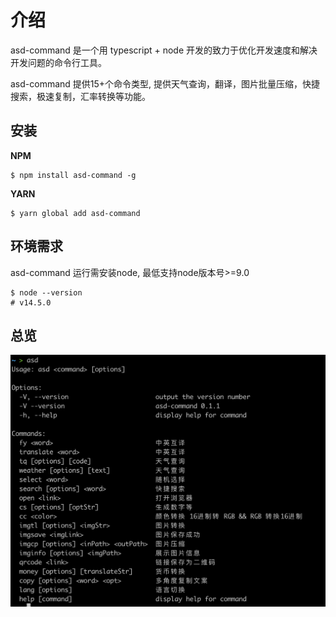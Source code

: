 # 介绍

asd-command 是一个用 typescript + node 开发的致力于优化开发速度和解决开发问题的命令行工具。  

asd-command 提供15+个命令类型, 提供天气查询，翻译，图片批量压缩，快捷搜索，极速复制，汇率转换等功能。


## 安装

**NPM**

```shell
$ npm install asd-command -g
```

**YARN**

```shell
$ yarn global add asd-command
```

## 环境需求

asd-command 运行需安装node,  最低支持node版本号>=9.0

```shell
$ node --version 
# v14.5.0
```

## 总览

![总览](/all-info.png)

